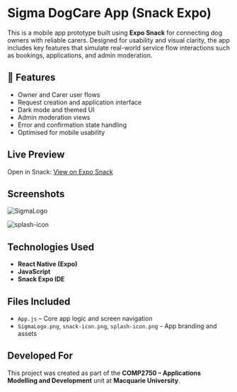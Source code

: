 # Sigma DogCare App (Snack Expo)

This is a mobile app prototype built using **Expo Snack** for connecting dog owners with reliable carers. Designed for usability and visual clarity, the app includes key features that simulate real-world service flow interactions such as bookings, applications, and admin moderation.

## 🧩 Features

- Owner and Carer user flows
- Request creation and application interface
- Dark mode and themed UI
- Admin moderation views
- Error and confirmation state handling
- Optimised for mobile usability

##  Live Preview

Open in Snack: [View on Expo Snack](https://snack.expo.dev/@slashkhon28/assignment-draft)  

##  Screenshots

![SigmaLogo](https://github.com/user-attachments/assets/f88f325f-fc84-4948-b56e-1bc4a0f937cb)

![splash-icon](https://github.com/user-attachments/assets/9096a19c-751e-4390-822c-de70c9bcd6ff)


##  Technologies Used

- **React Native (Expo)**
- **JavaScript**
- **Snack Expo IDE**

##  Files Included

- `App.js` – Core app logic and screen navigation  
- `SigmaLogo.png`, `snack-icon.png`, `splash-icon.png` – App branding and assets  

##  Developed For

This project was created as part of the **COMP2750 – Applications Modelling and Development** unit at **Macquarie University**.



